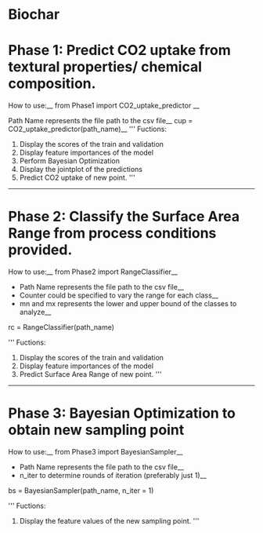 # Biochar

# Phase 1: Predict CO2 uptake from textural properties/ chemical composition. 

How to use:__
from Phase1 import CO2_uptake_predictor __

Path Name represents the file path to the csv file__
cup = CO2_uptake_predictor(path_name)__
'''
Fuctions: 
1. Display the scores of the train and validation 
2. Display feature importances of the model
3. Perform Bayesian Optimization 
4. Display the jointplot of the predictions 
5. Predict CO2 uptake of new point.
'''
-----------------------------------------------------------------------------------
# Phase 2: Classify the Surface Area Range from process conditions provided.

How to use:__
from Phase2 import RangeClassifier__

* Path Name represents the file path to the csv file__
* Counter could be specified to vary the range for each class__
* mn and mx represents the lower and upper bound of the classes to analyze__

rc = RangeClassifier(path_name)

'''
Fuctions: 
1. Display the scores of the train and validation 
2. Display feature importances of the model
3. Predict Surface Area Range of new point.
'''
-----------------------------------------------------------------------------------
# Phase 3: Bayesian Optimization to obtain new sampling point

How to use:__
from Phase3 import BayesianSampler__

* Path Name represents the file path to the csv file__
* n_iter to determine rounds of iteration (preferably just 1)__

bs = BayesianSampler(path_name, n_iter = 1)

'''
Fuctions: 
1. Display the feature values of the new sampling point.
'''
